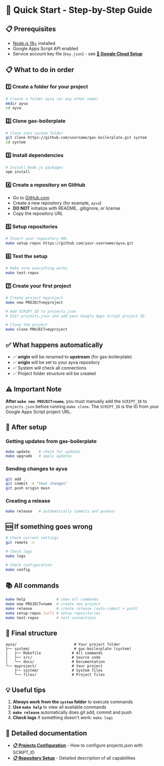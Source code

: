 # 🚀 Quick Start - Step-by-Step Guide

## 📋 Prerequisites
- [Node.js 18+](https://nodejs.org/) installed
- Google Apps Script API enabled
- Service account key file (`key.json`) - see **[🔐 Google Cloud Setup](docs/google-cloud-setup.md)**

## 📋 What to do in order

### 1️⃣ **Create a folder for your project**
```bash
# Create a folder ayva (or any other name)
mkdir ayva
cd ayva
```

### 2️⃣ **Clone gas-boilerplate**
```bash
# Clone into system folder
git clone https://github.com/username/gas-boilerplate.git system
cd system
```

### 3️⃣ **Install dependencies**
```bash
# Install Node.js packages
npm install
```

### 4️⃣ **Create a repository on GitHub**
- Go to [GitHub.com](https://github.com)
- Create a new repository (for example, `ayva`)
- **DO NOT** initialize with README, .gitignore, or license
- Copy the repository URL

### 5️⃣ **Setup repositories**
```bash
# Insert your repository URL
make setup-repos https://github.com/your-username/ayva.git
```

### 6️⃣ **Test the setup**
```bash
# Make sure everything works
make test-repos
```

### 7️⃣ **Create your first project**
```bash
# Create project myproject
make new PROJECT=myproject

# Add SCRIPT_ID to projects.json
# Edit projects.json and add your Google Apps Script project ID

# Clone the project
make clone PROJECT=myproject
```

## ✅ What happens automatically

- ✅ **origin** will be renamed to **upstream** (for gas-boilerplate)
- ✅ **origin** will be set to your ayva repository
- ✅ System will check all connections
- ✅ Project folder structure will be created

## ⚠️ Important Note

**After `make new PROJECT=name`**, you must manually add the `SCRIPT_ID` to `projects.json` before running `make clone`. The `SCRIPT_ID` is the ID from your Google Apps Script project URL.

## 🔄 After setup

### Getting updates from gas-boilerplate
```bash
make update    # check for updates
make upgrade   # apply updates
```

### Sending changes to ayva
```bash
git add .
git commit -m "Your changes"
git push origin main
```

### Creating a release
```bash
make release   # automatically commits and pushes!
```

## 🆘 If something goes wrong

```bash
# Check current settings
git remote -v

# Check logs
make logs

# Check configuration
make config
```

## 📚 All commands

```bash
make help              # show all commands
make new PROJECT=name  # create new project
make release           # create release (auto-commit + push)
make setup-repos [url] # setup repositories
make test-repos        # test connections
```

## 🎯 Final structure

```
ayva/                          # Your project folder
├── system/                    # gas-boilerplate (system)
│   ├── Makefile              # All commands
│   ├── src/                  # Source code
│   └── docs/                 # Documentation
└── myproject/                # Your project
    ├── system/               # System files
    └── files/                # Project files
```

## 💡 Useful tips

1. **Always work from the `system` folder** to execute commands
2. **Use `make help`** to view all available commands
3. **`make release`** automatically does git add, commit and push
4. **Check logs** if something doesn't work: `make logs`

## 📖 Detailed documentation

- **[📋 Projects Configuration](docs/projects-configuration.md)** - How to configure projects.json with SCRIPT_ID
- **[📋 Repository Setup](docs/repository-setup.md)** - Detailed description of all capabilities

